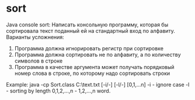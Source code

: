 # sort
Java console sort:
Написать консольную программу, которая бы сортировала текст поданный ей на стандартный вход по алфавиту. Варианты усложнения:
1. Программа должна игнорировать регистр при сортировке
2. Программа должна сортировать не по алфавиту, а по количеству символов в строке
3. Программа в качестве аргумента может получать порядковый номер слова в строке, по которому надо сортировать строки

Example:
java -cp Sort.class C:\text.txt [-i/-] [-l/-] [0,1,...n]
-i - ignore case
-l - sorting by length
0,1,2,...,n - 1,2,...,n word.
